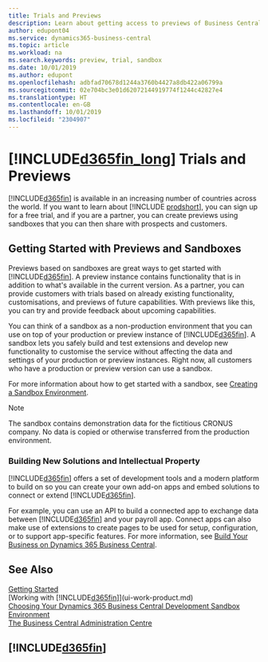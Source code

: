 ```yaml
---
title: Trials and Previews
description: Learn about getting access to previews of Business Central.
author: edupont04
ms.service: dynamics365-business-central
ms.topic: article
ms.workload: na
ms.search.keywords: preview, trial, sandbox
ms.date: 10/01/2019
ms.author: edupont
ms.openlocfilehash: adbfad70678d1244a3760b4427a8db422a06799a
ms.sourcegitcommit: 02e704bc3e01d62072144919774f1244c42827e4
ms.translationtype: HT
ms.contentlocale: en-GB
ms.lasthandoff: 10/01/2019
ms.locfileid: "2304907"
---
```

# <a name="included365fin_longincludesd365fin_long_mdmd-trials-and-previews"></a>[!INCLUDE[d365fin_long](includes/d365fin_long_md.md)] Trials and Previews

[!INCLUDE[d365fin](includes/d365fin_md.md)] is available in an increasing number of countries across the world. If you want to learn about [!INCLUDE [prodshort](includes/prodshort.md)], you can sign up for a free trial, and if you are a partner, you can create previews using sandboxes that you can then share with prospects and customers.  

## <a name="getting-started-with-previews-and-sandboxes"></a>Getting Started with Previews and Sandboxes

Previews based on sandboxes are great ways to get started with [!INCLUDE[d365fin](includes/d365fin_md.md)]. A preview instance contains functionality that is in addition to what's available in the current version. As a partner, you can provide customers with trials based on already existing functionality, customisations, and previews of future capabilities. With previews like this, you can try and provide feedback about upcoming capabilities.  

<!--To get started with a preview, go to [this page](https://go.microsoft.com/fwlink/?linkid=866045) and provide your work email address. To learn more about [!INCLUDE[d365fin](includes/d365fin_md.md)] and the capabilities it offers, refer to the documentation here on this site.-->

You can think of a sandbox as a non-production environment that you can use on top of your production or preview instance of [!INCLUDE[d365fin](includes/d365fin_md.md)]. A sandbox lets you safely build and test extensions and develop new functionality to customise the service without affecting the data and settings of your production or preview instances. Right now, all customers who have a production or preview version can use a sandbox.

For more information about how to get started with a sandbox, see [Creating a Sandbox Environment](across-how-create-sandbox-environment.md).  

> [!NOTE]
> The sandbox contains demonstration data for the fictitious CRONUS company. No data is copied or otherwise transferred from the production environment.  

### <a name="building-new-solutions-and-intellectual-property"></a>Building New Solutions and Intellectual Property

[!INCLUDE[d365fin](includes/d365fin_md.md)] offers a set of development tools and a modern platform to build on so you can create your own add-on apps and embed solutions to connect or extend [!INCLUDE[d365fin](includes/d365fin_md.md)].  

For example, you can use an API to build a connected app to exchange data between [!INCLUDE[d365fin](includes/d365fin_md.md)] and your payroll app. Connect apps can also make use of extensions to create pages to be used for setup, configuration, or to support app-specific features. For more information, see [Build Your Business on Dynamics 365 Business Central](/dynamics365/business-central/dev-itpro/developer/readiness/readiness-welcome).

## <a name="see-also"></a>See Also

[Getting Started](product-get-started.md)  
[Working with [!INCLUDE[d365fin](includes/d365fin_md.md)]](ui-work-product.md)  
[Choosing Your Dynamics 365 Business Central Development Sandbox Environment](/dynamics365/business-central/dev-itpro/developer/devenv-sandbox-overview)  
[The Business Central Administration Centre](/dynamics365/business-central/dev-itpro/administration/tenant-admin-center)  

## [!INCLUDE[d365fin](includes/free_trial_md.md)]  
